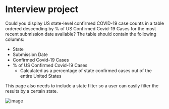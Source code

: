 # Interview project
Could you display US state-level confirmed COVID-19 case counts in a table ordered descending by % of US Confirmed Covid-19 Cases for the most recent submission date available? The table should contain the following columns:
- State
- Submission Date
- Confirmed Covid-19 Cases
- % of US Confirmed Covid-19 Cases
  - Calculated as a percentage of state confirmed cases out of the entire United States

This page also needs to include a state filter so a user can easily filter the results by a certain state.

![image](https://user-images.githubusercontent.com/50872250/144972602-c84466ce-bd74-46c7-b5ce-b83691d6f9f3.png)

